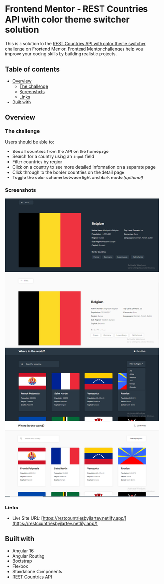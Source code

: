 # Frontend Mentor - REST Countries API with color theme switcher solution

This is a solution to the [REST Countries API with color theme switcher challenge on Frontend Mentor](https://www.frontendmentor.io/challenges/rest-countries-api-with-color-theme-switcher-5cacc469fec04111f7b848ca). Frontend Mentor challenges help you improve your coding skills by building realistic projects. 

## Table of contents

- [Overview](#overview)
  - [The challenge](#the-challenge)
  - [Screenshots](#screenshots)
  - [Links](#links)
- [Built with](#built-with)

## Overview

### The challenge

Users should be able to:

- See all countries from the API on the homepage
- Search for a country using an `input` field
- Filter countries by region
- Click on a country to see more detailed information on a separate page
- Click through to the border countries on the detail page
- Toggle the color scheme between light and dark mode *(optional)*

### Screenshots

![](./src/assets/screenshots/desktop-design-detail-dark.PNG)
![](./src/assets/screenshots/desktop-design-detail-light.PNG)
![](./src/assets/screenshots/desktop-design-home-dark.PNG)
![](./src/assets/screenshots/desktop-design-home-light.PNG)


### Links

- Live Site URL: [https://restcountriesbyjlartey.netlify.app/](https://restcountriesbyjlartey.netlify.app/)

## Built with

- Angular 16
- Angular Routing
- Bootstrap
- Flexbox
- Standalone Components
- [REST Countries API](https://restcountries.com)
